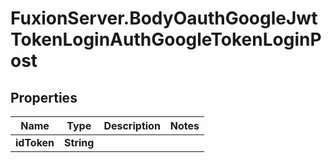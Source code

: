 # FuxionServer.BodyOauthGoogleJwtTokenLoginAuthGoogleTokenLoginPost

## Properties

Name | Type | Description | Notes
------------ | ------------- | ------------- | -------------
**idToken** | **String** |  | 


